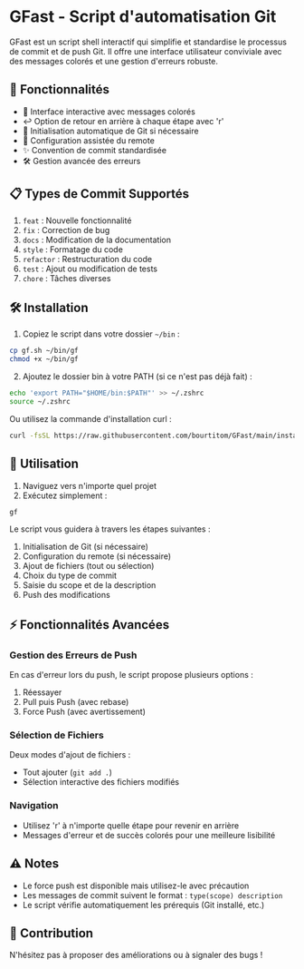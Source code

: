 # GFast - Script d'automatisation Git

GFast est un script shell interactif qui simplifie et standardise le processus de commit et de push Git. Il offre une interface utilisateur conviviale avec des messages colorés et une gestion d'erreurs robuste.

## 🚀 Fonctionnalités

- 🎨 Interface interactive avec messages colorés
- ↩️ Option de retour en arrière à chaque étape avec 'r'
- 🔄 Initialisation automatique de Git si nécessaire
- 🔗 Configuration assistée du remote
- ✨ Convention de commit standardisée
- 🛠️ Gestion avancée des erreurs

## 📋 Types de Commit Supportés

1. `feat` : Nouvelle fonctionnalité
2. `fix` : Correction de bug
3. `docs` : Modification de la documentation
4. `style` : Formatage du code
5. `refactor` : Restructuration du code
6. `test` : Ajout ou modification de tests
7. `chore` : Tâches diverses

## 🛠️ Installation

1. Copiez le script dans votre dossier `~/bin` :
```bash
cp gf.sh ~/bin/gf
chmod +x ~/bin/gf
```

2. Ajoutez le dossier bin à votre PATH (si ce n'est pas déjà fait) :
```bash
echo 'export PATH="$HOME/bin:$PATH"' >> ~/.zshrc
source ~/.zshrc
```

Ou utilisez la commande d'installation curl :
```bash
curl -fsSL https://raw.githubusercontent.com/bourtitom/GFast/main/install.sh | sudo bash -s github
```

## 🎯 Utilisation

1. Naviguez vers n'importe quel projet
2. Exécutez simplement :
```bash
gf
```

Le script vous guidera à travers les étapes suivantes :
1. Initialisation de Git (si nécessaire)
2. Configuration du remote (si nécessaire)
3. Ajout de fichiers (tout ou sélection)
4. Choix du type de commit
5. Saisie du scope et de la description
6. Push des modifications

## ⚡ Fonctionnalités Avancées

### Gestion des Erreurs de Push
En cas d'erreur lors du push, le script propose plusieurs options :
1. Réessayer
2. Pull puis Push (avec rebase)
3. Force Push (avec avertissement)

### Sélection de Fichiers
Deux modes d'ajout de fichiers :
- Tout ajouter (`git add .`)
- Sélection interactive des fichiers modifiés

### Navigation
- Utilisez 'r' à n'importe quelle étape pour revenir en arrière
- Messages d'erreur et de succès colorés pour une meilleure lisibilité

## ⚠️ Notes

- Le force push est disponible mais utilisez-le avec précaution
- Les messages de commit suivent le format : `type(scope) description`
- Le script vérifie automatiquement les prérequis (Git installé, etc.)

## 🤝 Contribution

N'hésitez pas à proposer des améliorations ou à signaler des bugs !
